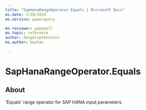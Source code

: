 ```yaml
---
title: "SapHanaRangeOperator.Equals | Microsoft Docs"
ms.date: 7/29/2019
ms.service: powerquery

ms.reviewer: gepopell
ms.topic: reference
author: dougklopfenstein
ms.author: bezhan

---
```

# SapHanaRangeOperator.Equals

## About  
'Equals' range operator for SAP HANA input parameters.  
  
